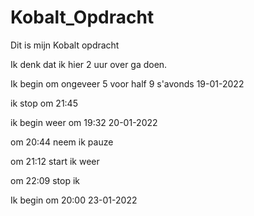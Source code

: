 # Kobalt_Opdracht

Dit is mijn Kobalt opdracht

Ik denk dat ik hier 2 uur over ga doen.

Ik begin om ongeveer 5 voor half 9 s'avonds 19-01-2022

ik stop om 21:45

ik begin weer om 19:32 20-01-2022

om 20:44 neem ik pauze 

om 21:12 start ik weer

om 22:09 stop ik
 
Ik begin om 20:00 23-01-2022
